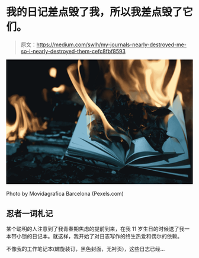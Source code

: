 # 我的日记差点毁了我，所以我差点毁了它们。

> 原文：<https://medium.com/swlh/my-journals-nearly-destroyed-me-so-i-nearly-destroyed-them-cefc8fbf8593>

![](img/23d95a256655ed33dfb50a7cf8d1c3fc.png)

Photo by Movidagrafica Barcelona (Pexels.com)

## 忍者一词札记

某个聪明的人注意到了我青春期焦虑的提前到来，在我 11 岁生日的时候送了我一本带小锁的日记本。就这样，我开始了对日志写作的终生热爱和偶尔的依赖。

不像我的工作笔记本(螺旋装订，黑色封面，无衬页)，这些日志已经…